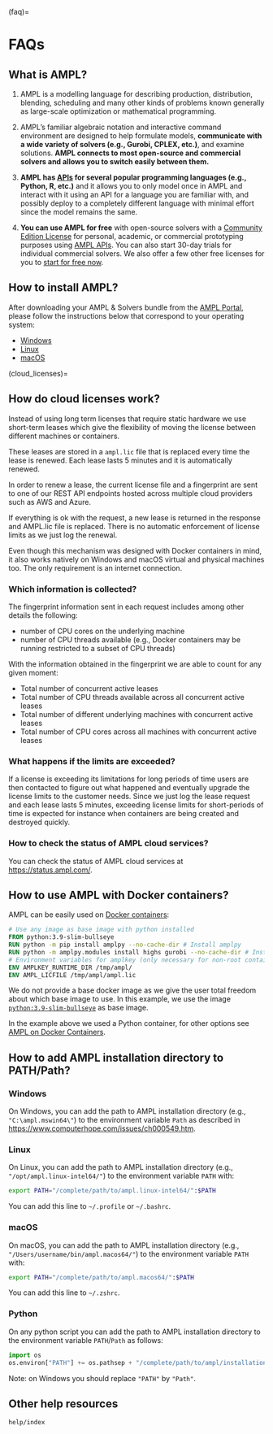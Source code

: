 (faq)=
# FAQs

## What is AMPL?

1. AMPL is a modelling language for describing production, distribution, blending, scheduling and many other kinds of problems known generally as large-scale optimization or mathematical programming.

2. AMPL’s familiar algebraic notation and interactive command environment are designed to help formulate models, **communicate with a wide variety of solvers (e.g., Gurobi, CPLEX, etc.)**, and examine solutions. **AMPL connects to most open-source and commercial solvers and allows you to switch easily between them.**

3. **AMPL has [APIs](ampl/apis.md) for several popular programming languages (e.g., Python, R, etc.)** and it allows you to only model once in AMPL and interact with it using an API for a language you are familiar with, and possibly deploy to a completely different language with minimal effort since the model remains the same.

4. **You can use AMPL for free** with open-source solvers with a [Community Edition License](https://ampl.com/ce/) for personal, academic, or commercial prototyping purposes using [AMPL APIs](ampl/apis.md). You can also start 30-day trials for individual commercial solvers. We also offer a few other free licenses for you to [start for free now](https://ampl.com/start-free-now/).

## How to install AMPL?

After downloading your AMPL & Solvers bundle from the [AMPL Portal](https://portal.ampl.com),
please follow the instructions below that correspond to your operating system:
- [Windows](ampl/install.md#windows)
- [Linux](ampl/install.md#linux)
- [macOS](ampl/install.md#macos)

(cloud_licenses)=
## How do cloud licenses work?

Instead of using long term licenses that require static hardware we use short-term leases which give the flexibility of moving the license between different machines or containers.

These leases are stored in a `ampl.lic` file that is replaced every time the lease is renewed. Each lease lasts 5 minutes and it is automatically renewed.

In order to renew a lease, the current license file and a fingerprint are sent to one of our REST API endpoints hosted across multiple cloud providers such as AWS and Azure.

If everything is ok with the request, a new lease is returned in the response and AMPL.lic file is replaced. There is no automatic enforcement of license limits as we just log the renewal.

Even though this mechanism was designed with Docker containers in mind, it also works natively on Windows and macOS virtual and physical machines too. The only requirement is an internet connection.

### Which information is collected?

The fingerprint information sent in each request includes among other details the following: 
  - number of CPU cores on the underlying machine
  - number of CPU threads available (e.g., Docker containers may be running restricted to a subset of CPU threads)
  
With the information obtained in the fingerprint we are able to count for any given moment:
  - Total number of concurrent active leases
  - Total number of CPU threads available across all concurrent active leases
  - Total number of different underlying machines with concurrent active leases
  - Total number of CPU cores across all machines with concurrent active leases

### What happens if the limits are exceeded?

If a license is exceeding its limitations for long periods of time users are then contacted to figure out what happened and eventually upgrade the license limits to the customer needs. Since we just log the lease request and each lease lasts 5 minutes, exceeding license limits for short-periods of time is expected for instance when containers are being created and destroyed quickly.

### How to check the status of AMPL cloud services?

You can check the status of AMPL cloud services at <https://status.ampl.com/>.

## How to use AMPL with Docker containers?

AMPL can be easily used on [Docker containers](https://www.docker.com/):

```Dockerfile
# Use any image as base image with python installed
FROM python:3.9-slim-bullseye
RUN python -m pip install amplpy --no-cache-dir # Install amplpy
RUN python -m amplpy.modules install highs gurobi --no-cache-dir # Install modules
# Environment variables for amplkey (only necessary for non-root containers)
ENV AMPLKEY_RUNTIME_DIR /tmp/ampl/
ENV AMPL_LICFILE /tmp/ampl/ampl.lic
```
We do not provide a base docker image as we give the user total freedom about which base image to use.
In this example, we use the image [`python:3.9-slim-bullseye`](https://hub.docker.com/_/python) as base image.

In the example above we used a Python container, for other options see [AMPL on Docker Containers](ampl_docker).

## How to add AMPL installation directory to PATH/Path?

### Windows

On Windows, you can add the path to AMPL installation directory (e.g., `"C:\ampl.mswin64\"`)
to the environment variable `Path` as described in
<https://www.computerhope.com/issues/ch000549.htm>.

### Linux

On Linux, you can add the path to AMPL installation directory (e.g., `"/opt/ampl.linux-intel64/"`) to the environment variable `PATH` with:
```bash
export PATH="/complete/path/to/ampl.linux-intel64/":$PATH
```
You can add this line to `~/.profile` or `~/.bashrc`.

### macOS

On macOS, you can add the path to AMPL installation directory (e.g., `"/Users/username/bin/ampl.macos64/"`) to the environment variable `PATH` with:
```bash
export PATH="/complete/path/to/ampl.macos64/":$PATH
```
You can add this line to `~/.zshrc`.


### Python

On any python script you can add the path to AMPL installation directory to the environment variable `PATH`/`Path` as follows:

```python
import os
os.environ["PATH"] += os.pathsep + "/complete/path/to/ampl/installation/directory/"
```

Note: on Windows you should replace `"PATH"` by `"Path"`.

## Other help resources

```{toctree}
help/index
```
